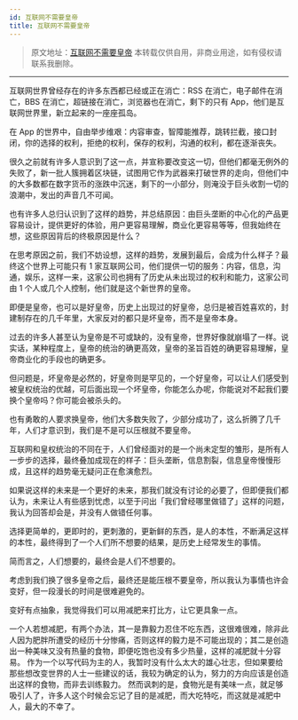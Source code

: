 ```yaml
---
id: 互联网不需要皇帝
title: 互联网不需要皇帝
---
```


> 原文地址：[互联网不需要皇帝]()
> 本转载仅供自用，非商业用途，如有侵权请联系我删除。

---

互联网世界曾经存在的许多东西都已经或正在消亡：RSS 在消亡，电子邮件在消亡，BBS 在消亡，超链接在消亡，浏览器也在消亡，剩下的只有 App，他们是互联网世界里，新立起来的一座座孤岛。

在 App 的世界中，自由举步维艰：内容审查，智障能推荐，跳转拦截，接口封闭，你的选择的权利，拒绝的权利，保存的权利，沟通的权利，都在逐渐丧失。

很久之前就有许多人意识到了这一点，并宣称要改变这一切，但他们都毫无例外的失败了，新一批人簇拥着区块链，试图用它作为武器来打破世界的走向，但他们中的大多数都在数字货币的涨跌中沉迷，剩下的一小部分，则淹没于巨头收割一切的浪潮中，发出的声音几不可闻。

也有许多人总归认识到了这样的趋势，并总结原因：由巨头垄断的中心化的产品更容易设计，提供更好的体验，用户更容易理解，商业化更容易等等，但我始终在想，这些原因背后的终极原因是什么？

在思考原因之前，我们不妨设想，这样的趋势，发展到最后，会成为什么样子？最终这个世界上可能只有 1 家互联网公司，他们提供一切的服务：内容，信息，沟通，娱乐，这样一来，这家公司也拥有了历史从未出现过的权利和能力，这家公司由 1 个人或几个人控制，他们就是这个新世界的皇帝。

即便是皇帝，也可以是好皇帝，历史上出现过的好皇帝，总归是被百姓喜欢的，封建制存在的几千年里，大家反对的都只是坏皇帝，而不是皇帝本身。

过去的许多人甚至认为皇帝是不可或缺的，没有皇帝，世界好像就崩塌了一样。说实话，某种程度上，皇帝的统治的确更高效，皇帝的圣旨百姓的确更容易理解，皇帝商业化的手段也的确更多。

但问题是，坏皇帝是必然的，好皇帝则是罕见的，一个好皇帝，可以让人们感受到被皇权统治的优越，可后面出现一个坏皇帝，你能怎么办呢，你能说对不起我们要换个皇帝吗？你可能会被杀头的。

也有勇敢的人要求换皇帝，他们大多数失败了，少部分成功了，这么折腾了几千年，人们才意识到，我们是不是可以压根就不要皇帝。

互联网和皇权统治的不同在于，人们曾经面对的是一个尚未定型的雏形，是所有人一步步的选择，最终叠加成现在的样子：巨头垄断，信息割裂，信息皇帝慢慢形成，且这样的趋势毫无疑问正在愈演愈烈。

如果说这样的未来是一个更好的未来，那我们就没有讨论的必要了，但即便我们都认为，未来让人有些感到忧虑，以至于问出「我们曾经哪里做错了」这样的问题，我认为回答却会是，并没有人做错任何事。

选择更简单的，更即时的，更刺激的，更新鲜的东西，是人的本性，不断满足这样的本性，最终得到了一个人们所不想要的结果，是历史上经常发生的事情。

简而言之，人们想要的，最终会是人们不想要的。

考虑到我们换了很多皇帝之后，最终还是能压根不要皇帝，所以我认为事情也许会变好，但一段漫长的时间是很难避免的。

变好有点抽象，我觉得我们可以用减肥来打比方，让它更具象一点。

一个人若想减肥，有两个办法，其一是靠毅力忍住不吃东西，这很难很难，除非此人因为肥胖所遭受的经历十分惨痛，否则这样的毅力是不可能出现的；其二是创造出一种美味又没有热量的食物，即便吃饱也没有多少热量，这样的减肥就十分容易。
作为一个以写代码为主的人，我暂时没有什么太大的雄心壮志，但如果要给那些想改变世界的人士一些建议的话，我较为确定的认为，努力的方向应该是创造出这样的食物，而非去训练毅力。
然而讽刺的是，食物光是有美味一点，就足够吸引人了，许多人这个时候会忘记了目的是减肥，而大吃特吃，而这就是减肥中人，最大的不幸了。